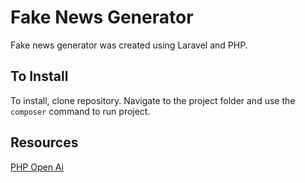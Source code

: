 # Fake News Generator
Fake news generator was created using Laravel and PHP.

## To Install
To install, clone repository. Navigate to the project folder and use the `composer` command to run project.

## Resources
[PHP Open Ai](https://github.com/orhanerday/open-ai)
